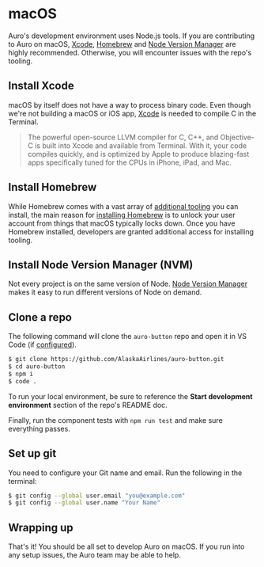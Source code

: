 # macOS

Auro's development environment uses Node.js tools. If you are contributing to Auro on macOS, [Xcode](https://www.freecodecamp.org/news/how-to-download-and-install-xcode/), [Homebrew](https://brew.sh/) and [Node Version Manager](https://github.com/nvm-sh/nvm#installing-and-updating) are highly recommended. Otherwise, you will encounter issues with the repo's tooling.

## Install Xcode

macOS by itself does not have a way to process binary code. Even though we're not building a macOS or iOS app, [Xcode](https://www.freecodecamp.org/news/how-to-download-and-install-xcode/) is needed to compile C in the Terminal.

> The powerful open-source LLVM compiler for C, C++, and Objective-C is built into Xcode and available from Terminal. With it, your code compiles quickly, and is optimized by Apple to produce blazing-fast apps specifically tuned for the CPUs in iPhone, iPad, and Mac.

## Install Homebrew

While Homebrew comes with a vast array of [additional tooling](https://formulae.brew.sh/formula/) you can install, the main reason for [installing Homebrew](https://brew.sh/) is to unlock your user account from things that macOS typically locks down. Once you have Homebrew installed, developers are granted additional access for installing tooling.

## Install Node Version Manager (NVM)

Not every project is on the same version of Node. [Node Version Manager](https://github.com/nvm-sh/nvm#installing-and-updating) makes it easy to run different versions of Node on demand.

## Clone a repo

The following command will clone the `auro-button` repo and open it in VS Code (if [configured](https://code.visualstudio.com/docs/setup/mac#_launching-from-the-command-line)).

```sh
$ git clone https://github.com/AlaskaAirlines/auro-button.git
$ cd auro-button
$ npm i
$ code .
```

To run your local environment, be sure to reference the **Start development environment** section of the repo's README doc.

Finally, run the component tests with `npm run test` and make sure everything passes.

## Set up git

You need to configure your Git name and email. Run the following in the terminal:

```sh
$ git config --global user.email "you@example.com"
$ git config --global user.name "Your Name"
```

## Wrapping up

That's it! You should be all set to develop Auro on macOS. If you run into any setup issues, the Auro team may be able to help.
